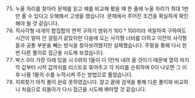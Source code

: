 75. 누울 자리를 찾아라
문제를 읽고 예를 비교해 봤을 때 한 줄에 누울 자리가 최대 1번만 올 수 있다고 오해해서 고생을 했습니다. 문제에서 주어진 조건을 확실하게 확인해야 될 것 같습니다.
76. 직사각형 네개의 합집합의 면적 구하기 
범위가 100 * 100이라 색칠하여 구하여도 시간이 얼마 안 걸릴거 같았지만 다음에 오는 사각형 너비를 더하고 이전의 사각형들과 공통 부분을 빼는 방식을 찾아보려했지만 실패했습니다. 주말을 통해 다시 한 번 다른 풀이로 접근을 시도해 보겠습니다.
77. 박스
0이 가장 아래 있을 시 0위의 1들이 다 1칸씩 내려 올 것이기 때문에 열의 마지막 값부터 시작 값까지를 리스트로 묶어주고 각 자리를 순회하며 0이 나오면 그 이후 나올 1들의 수를 누적시켜 주는 방법으로 풀었습니다.
78. 지뢰찾기
아직 풀이 완료 못하였습니다.
장고 끝에 검색을 통해 다른 풀이와 비교하니 처음으로 되돌아가 다시 접근을 시도해 봐야할 것 같습니다.